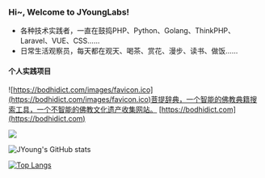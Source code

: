 ### Hi~, Welcome to JYoungLabs!

- 各种技术实践者，一直在鼓捣PHP、Python、Golang、ThinkPHP、Laravel、VUE、CSS……
- 日常生活观察员，每天都在观天、喝茶、赏花、漫步、读书、做饭……

#### 个人实践项目

![https://bodhidict.com/images/favicon.ico](https://bodhidict.com/images/favicon.ico)菩提辞典，一个智能的佛教典籍搜索工具，一个不智能的佛教文化遗产收集网站。 [https://bodhidict.com](https://bodhidict.com)

![](https://bodhidict.com/pubimg/2022-05-04/bg-about.jpg)



![JYoung's GitHub stats](https://github-readme-stats.vercel.app/api?username=jyounglabs&show_icons=true)

[![Top Langs](https://github-readme-stats.vercel.app/api/top-langs/?username=jyounglabs)](https://github.com/anuraghazra/github-readme-stats)
